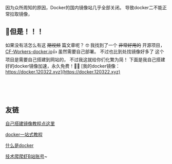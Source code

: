 因为众所周知的原因，Docker的国内镜像站几乎全部关闭。
导致docker二不能正常拉取镜像，

## 🥚但是！！！
如果没有活怎么有这  <del>期视频</del>  篇文章呢？
🤓 我找到了一个 <del>非常好用的</del> 开源项目，
[CF-Workers-docker.io](https://github.com/cmliu/CF-Workers-docker.io)👍
虽然需要自己部署。
不过也比到处找镜像好多了
这个项目是需要自己搭建到网站的，
不过我这就给你们化繁为简！
下面是我自己搭建好的docker镜像加速，永久免费！🎉🎉
[我的docker镜像：https://docker.120322.xyz](https://docker.120322.xyz)

<br><br><br>

## 友链

[自己搭建镜像教程点这里](https://www.bilibili.com/video/BV1vDbyeUENh/?spm_id_from=333.337.search-card.all.click)

[docker一站式教程](https://www.bilibili.com/video/BV1fS411A71Y/?vd_source=2152fcb6c36b2bebb36184c43a243d0f)

[什么是docker](https://blog.csdn.net/weixin_44232093/article/details/124297427)

[技术爬爬虾B站账号](https://space.bilibili.com/316183842)~